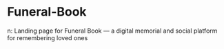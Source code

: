 # Funeral-Book
n:  Landing page for Funeral Book — a digital memorial and social platform for remembering loved ones
